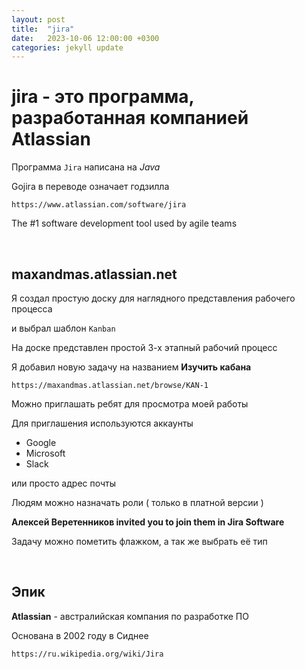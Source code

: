 ```yaml
---
layout: post
title:  "jira"
date:   2023-10-06 12:00:00 +0300
categories: jekyll update
---
```


# jira - это программа, разработанная компанией Atlassian

Программа `Jira` написана на *Java*

Gojira в переводе означает годзилла

`https://www.atlassian.com/software/jira`

The #1 software development tool used by agile teams

<br>

## maxandmas.atlassian.net

Я создал простую доску для наглядного представления рабочего процесса

и выбрал шаблон `Kanban`

На доске представлен простой 3-х этапный рабочий процесс

Я добавил новую задачу на названием **Изучить кабана**

`https://maxandmas.atlassian.net/browse/KAN-1`

Можно приглашать ребят для просмотра моей работы

Для приглашения используются аккаунты

* Google
* Microsoft
* Slack

или просто адрес почты

Людям можно назначать роли ( только в платной версии )

**Алексей Веретенников invited you to join them in Jira Software**

Задачу можно пометить флажком, а так же выбрать её тип

<br>

## Эпик


**Atlassian** - австралийская компания по разработке ПО

Основана в 2002 году в Сиднее



`https://ru.wikipedia.org/wiki/Jira`